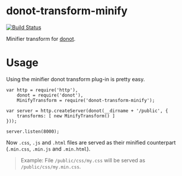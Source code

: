 donot-transform-minify
=====================

[![Build Status](https://travis-ci.org/donotjs/donot-transform-minify.svg?branch=master)](https://travis-ci.org/donotjs/donot-transform-minify)

Minifier transform for [donot](http://github.com/donotjs/donot).

# Usage

Using the minifier donot transform plug-in is pretty easy.

	var http = require('http'),
	    donot = require('donot'),
	    MinifyTransform = require('donot-transform-minify');

    var server = http.createServer(donot(__dirname + '/public', {
        transforms: [ new MinifyTransform() ]
    }));

    server.listen(8000);

Now `.css`, `.js` and `.html` files are served as their minified counterpart (`.min.css`, `.min.js` and `.min.html`).

> Example: File `/public/css/my.css` will be served as `/public/css/my.min.css`.
